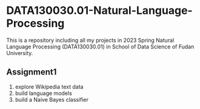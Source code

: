 # DATA130030.01-Natural-Language-Processing
This is a repository including all my projects in 2023 Spring Natural Language Processing (DATA130030.01) in School of Data Science of Fudan University. 

## Assignment1
1) explore Wikipedia text data
2) build language models
3) build a Naive Bayes classifier 
